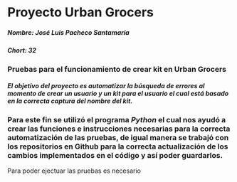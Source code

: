 # Proyecto Urban Grocers 

##### Nombre: José Luis Pacheco Santamaría
##### Chort: 32

### Pruebas para el funcionamiento de crear kit en Urban Grocers

##### El objetivo del proyecto es *automatizar* la búsqueda de errores al momento de crear un usuario y un kit para el usuario el cual está basado en la correcta captura del nombre del kit.

### Para este fin se utilizó el programa *Python* el cual nos ayudó a crear las funciones e instrucciones necesarias para la correcta automatización de las pruebas, de igual manera se trabajó con los repositorios en Github para la correcta actualización de los cambios implementados en el código y así poder guardarlos.

Para poder ejectuar las pruebas es necesario


